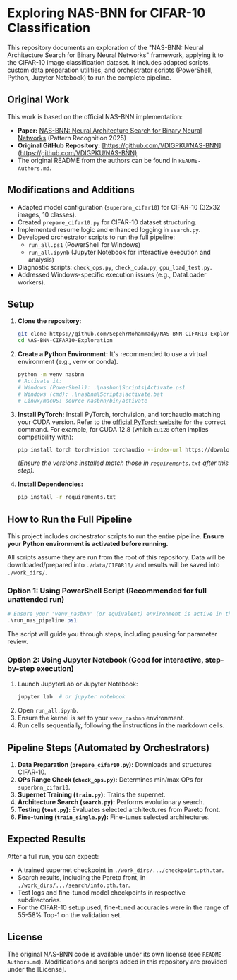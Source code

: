 # Exploring NAS-BNN for CIFAR-10 Classification

This repository documents an exploration of the "NAS-BNN: Neural Architecture Search for Binary Neural Networks" framework, applying it to the CIFAR-10 image classification dataset. It includes adapted scripts, custom data preparation utilities, and orchestrator scripts (PowerShell, Python, Jupyter Notebook) to run the complete pipeline.

## Original Work
This work is based on the official NAS-BNN implementation:
- **Paper:** [NAS-BNN: Neural Architecture Search for Binary Neural Networks](https://arxiv.org/abs/2408.15484) (Pattern Recognition 2025)
- **Original GitHub Repository:** [https://github.com/VDIGPKU/NAS-BNN](https://github.com/VDIGPKU/NAS-BNN)
- The original README from the authors can be found in `README-Authors.md`.

## Modifications and Additions
- Adapted model configuration (`superbnn_cifar10`) for CIFAR-10 (32x32 images, 10 classes).
- Created `prepare_cifar10.py` for CIFAR-10 dataset structuring.
- Implemented resume logic and enhanced logging in `search.py`.
- Developed orchestrator scripts to run the full pipeline:
    - `run_all.ps1` (PowerShell for Windows)
    - `run_all.ipynb` (Jupyter Notebook for interactive execution and analysis)
- Diagnostic scripts: `check_ops.py`, `check_cuda.py`, `gpu_load_test.py`.
- Addressed Windows-specific execution issues (e.g., DataLoader workers).

## Setup

1.  **Clone the repository:**
    ```bash
    git clone https://github.com/SepehrMohammady/NAS-BNN-CIFAR10-Exploration.git
    cd NAS-BNN-CIFAR10-Exploration
    ```

2.  **Create a Python Environment:**
    It's recommended to use a virtual environment (e.g., venv or conda).
    ```bash
    python -m venv nasbnn 
    # Activate it:
    # Windows (PowerShell): .\nasbnn\Scripts\Activate.ps1
    # Windows (cmd): .\nasbnn\Scripts\activate.bat
    # Linux/macOS: source nasbnn/bin/activate
    ```

3.  **Install PyTorch:**
    Install PyTorch, torchvision, and torchaudio matching your CUDA version. Refer to the [official PyTorch website](https://pytorch.org/get-started/locally/) for the correct command. For example, for CUDA 12.8 (which `cu128` often implies compatibility with):
    ```bash
    pip install torch torchvision torchaudio --index-url https://download.pytorch.org/whl/cu128
    ```
    *(Ensure the versions installed match those in `requirements.txt` after this step).*

4.  **Install Dependencies:**
    ```bash
    pip install -r requirements.txt
    ```

## How to Run the Full Pipeline

This project includes orchestrator scripts to run the entire pipeline. **Ensure your Python environment is activated before running.**

All scripts assume they are run from the root of this repository. Data will be downloaded/prepared into `./data/CIFAR10/` and results will be saved into `./work_dirs/`.

### Option 1: Using PowerShell Script (Recommended for full unattended run)
```powershell
# Ensure your 'venv_nasbnn' (or equivalent) environment is active in this PowerShell session
.\run_nas_pipeline.ps1
```
The script will guide you through steps, including pausing for parameter review.

### Option 2: Using Jupyter Notebook (Good for interactive, step-by-step execution)
1.  Launch JupyterLab or Jupyter Notebook:
    ```bash
    jupyter lab  # or jupyter notebook
    ```
2.  Open `run_all.ipynb`.
3.  Ensure the kernel is set to your `venv_nasbnn` environment.
4.  Run cells sequentially, following the instructions in the markdown cells.


## Pipeline Steps (Automated by Orchestrators)
1.  **Data Preparation (`prepare_cifar10.py`):** Downloads and structures CIFAR-10.
2.  **OPs Range Check (`check_ops.py`):** Determines min/max OPs for `superbnn_cifar10`.
3.  **Supernet Training (`train.py`):** Trains the supernet.
4.  **Architecture Search (`search.py`):** Performs evolutionary search.
5.  **Testing (`test.py`):** Evaluates selected architectures from Pareto front.
6.  **Fine-tuning (`train_single.py`):** Fine-tunes selected architectures.

## Expected Results
After a full run, you can expect:
- A trained supernet checkpoint in `./work_dirs/.../checkpoint.pth.tar`.
- Search results, including the Pareto front, in `./work_dirs/.../search/info.pth.tar`.
- Test logs and fine-tuned model checkpoints in respective subdirectories.
- For the CIFAR-10 setup used, fine-tuned accuracies were in the range of 55-58% Top-1 on the validation set.

## License
The original NAS-BNN code is available under its own license (see `README-Authors.md`). Modifications and scripts added in this repository are provided under the [License].
